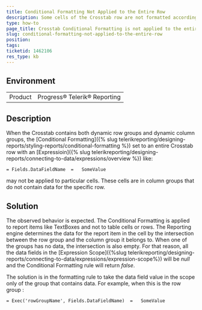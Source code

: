 ```yaml
---
title: Conditional Formatting Not Applied to the Entire Row
description: Some cells of the Crosstab row are not formatted according to the Conditional Formatting
type: how-to
page_title: Crosstab Conditional Formatting is not applied to the entire row
slug: conditional-formatting-not-applied-to-the-entire-row
position:
tags:
ticketid: 1462106
res_type: kb
---
```


## Environment

<table>
	<tbody>
		<tr>
			<td>Product</td>
			<td>Progress® Telerik® Reporting</td>
		</tr>
	</tbody>
</table>

## Description

When the Crosstab contains both dynamic row groups and dynamic column groups, the
[Conditional Formatting]({% slug telerikreporting/designing-reports/styling-reports/conditional-formatting %}) set to an entire Crosstab row with an [Expressioin]({% slug telerikreporting/designing-reports/connecting-to-data/expressions/overview %})
like:

```
= Fields.DataFieldName  =   SomeValue
```

may not be applied to particular cells. These cells are in column groups that do not contain data for the specific row.

## Solution

The observed behavior is expected. The Conditional Formatting is applied to report items like TextBoxes and not to table cells or rows.
The Reporting engine determines the data for the report item in the cell by the intersection between the row group and the column group
it belongs to. When one of the groups has no data, the intersection is also empty. For that reason, all the data fields in the
[Expression Scope]({%slug telerikreporting/designing-reports/connecting-to-data/expressions/expression-scope%}) will be _null_ and the Conditional Formatting rule will return _false_.

The solution is in the formatting rule to take the data field value in the scope only of the group that contains data. For example,
when this is the row group :

```
= Exec('rowGroupName', Fields.DataFieldName)  =   SomeValue
```
